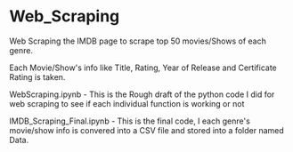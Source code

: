 # Web_Scraping
Web Scraping the IMDB page to scrape top 50 movies/Shows of each genre.

Each Movie/Show's info like Title, Rating, Year of Release and Certificate Rating is taken.

WebScraping.ipynb - This is the Rough draft of the python code I did for web scraping to see if each individual function is working or not

IMDB_Scraping_Final.ipynb - This is the final code, I each genre's movie/show info is convered into a CSV file and stored into a folder named Data.
